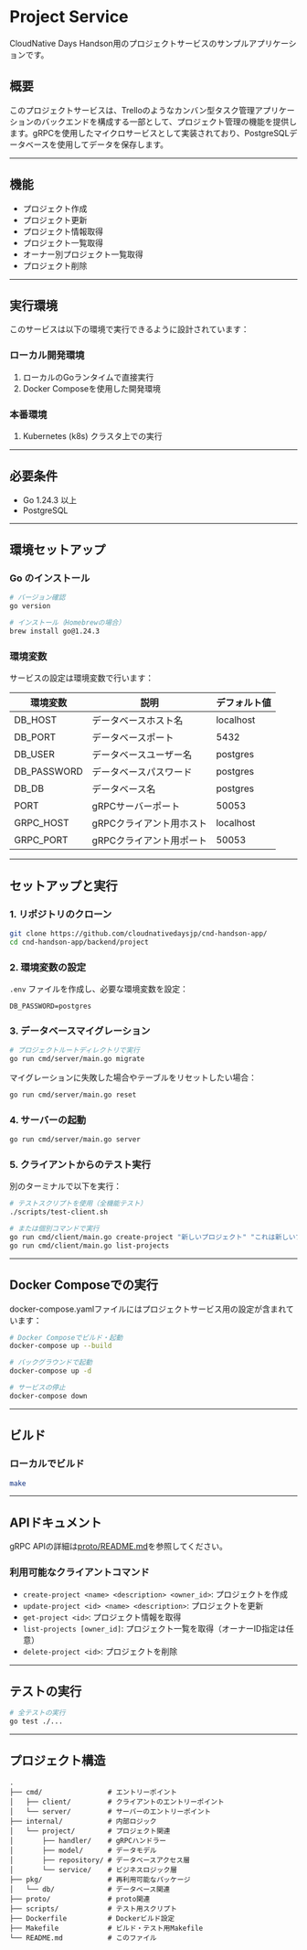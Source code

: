 # Project Service

CloudNative Days Handson用のプロジェクトサービスのサンプルアプリケーションです。

## 概要

このプロジェクトサービスは、Trelloのようなカンバン型タスク管理アプリケーションのバックエンドを構成する一部として、プロジェクト管理の機能を提供します。gRPCを使用したマイクロサービスとして実装されており、PostgreSQLデータベースを使用してデータを保存します。

---

## 機能

- プロジェクト作成
- プロジェクト更新
- プロジェクト情報取得
- プロジェクト一覧取得
- オーナー別プロジェクト一覧取得
- プロジェクト削除

---

## 実行環境

このサービスは以下の環境で実行できるように設計されています：

### ローカル開発環境

1. ローカルのGoランタイムで直接実行
2. Docker Composeを使用した開発環境

### 本番環境

1. Kubernetes (k8s) クラスタ上での実行

---

## 必要条件

- Go 1.24.3 以上
- PostgreSQL

---

## 環境セットアップ

### Go のインストール

```bash
# バージョン確認
go version

# インストール（Homebrewの場合）
brew install go@1.24.3
```

### 環境変数

サービスの設定は環境変数で行います：

| 環境変数 | 説明 | デフォルト値 |
|----------|------|-------------|
| DB_HOST | データベースホスト名 | localhost |
| DB_PORT | データベースポート | 5432 |
| DB_USER | データベースユーザー名 | postgres |
| DB_PASSWORD | データベースパスワード | postgres |
| DB_DB | データベース名 | postgres |
| PORT | gRPCサーバーポート | 50053 |
| GRPC_HOST | gRPCクライアント用ホスト | localhost |
| GRPC_PORT | gRPCクライアント用ポート | 50053 |

---

## セットアップと実行

### 1. リポジトリのクローン

```bash
git clone https://github.com/cloudnativedaysjp/cnd-handson-app/
cd cnd-handson-app/backend/project
```

### 2. 環境変数の設定

`.env` ファイルを作成し、必要な環境変数を設定：

```env
DB_PASSWORD=postgres
```

### 3. データベースマイグレーション

```bash
# プロジェクトルートディレクトリで実行
go run cmd/server/main.go migrate
```

マイグレーションに失敗した場合やテーブルをリセットしたい場合：

```bash
go run cmd/server/main.go reset
```

### 4. サーバーの起動

```bash
go run cmd/server/main.go server
```

### 5. クライアントからのテスト実行

別のターミナルで以下を実行：

```bash
# テストスクリプトを使用（全機能テスト）
./scripts/test-client.sh

# または個別コマンドで実行
go run cmd/client/main.go create-project "新しいプロジェクト" "これは新しいプロジェクトです" "123e4567-e89b-12d3-a456-426614174000"
go run cmd/client/main.go list-projects
```

---

## Docker Composeでの実行

docker-compose.yamlファイルにはプロジェクトサービス用の設定が含まれています：

```bash
# Docker Composeでビルド・起動
docker-compose up --build

# バックグラウンドで起動
docker-compose up -d

# サービスの停止
docker-compose down
```

---

## ビルド

### ローカルでビルド

```bash
make
```

---

## APIドキュメント

gRPC APIの詳細は[proto/README.md](proto/README.md)を参照してください。

### 利用可能なクライアントコマンド

- `create-project <name> <description> <owner_id>`: プロジェクトを作成
- `update-project <id> <name> <description>`: プロジェクトを更新
- `get-project <id>`: プロジェクト情報を取得
- `list-projects [owner_id]`: プロジェクト一覧を取得（オーナーID指定は任意）
- `delete-project <id>`: プロジェクトを削除

---

## テストの実行

```bash
# 全テストの実行
go test ./...
```

---

## プロジェクト構造

```
.
├── cmd/                # エントリーポイント
│   ├── client/         # クライアントのエントリーポイント
│   └── server/         # サーバーのエントリーポイント
├── internal/           # 内部ロジック
│   └── project/        # プロジェクト関連
│       ├── handler/    # gRPCハンドラー
│       ├── model/      # データモデル
│       ├── repository/ # データベースアクセス層
│       └── service/    # ビジネスロジック層
├── pkg/                # 再利用可能なパッケージ
│   └── db/             # データベース関連
├── proto/              # proto関連
├── scripts/            # テスト用スクリプト
├── Dockerfile          # Dockerビルド設定
├── Makefile            # ビルド・テスト用Makefile
└── README.md           # このファイル
```